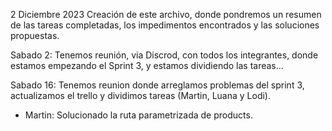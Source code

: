 2 Diciembre 2023
Creación de este archivo, donde pondremos un resumen de las tareas completadas,
los impedimentos encontrados y las soluciones propuestas.


Sabado 2: Tenemos reunión, via Discrod, con todos los integrantes, donde estamos empezando el Sprint 3, y estamos dividiendo las tareas...


Sabado 16: Tenemos reunion donde arreglamos problemas del sprint 3, actualizamos el trello y dividimos tareas (Martin, Luana y Lodi).
- Martin: Solucionado la ruta parametrizada de products.